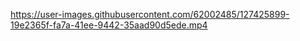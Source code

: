 



https://user-images.githubusercontent.com/62002485/127425899-19e2365f-fa7a-41ee-9442-35aad90d5ede.mp4



